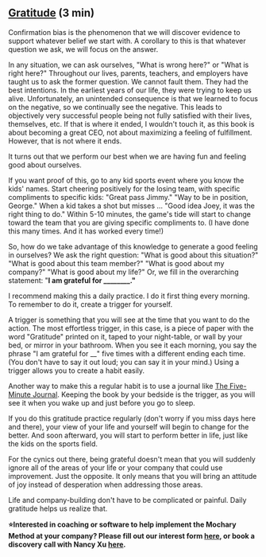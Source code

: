 ## [Gratitude](https://docs.google.com/document/d/18kCULxudhpoSZNN-5m4G611YGNI92aZA-xrMjbF0juA/edit#) (3 min)

Confirmation bias is the phenomenon that we will discover evidence to support whatever belief we start with. A corollary to this is that whatever question we ask, we will focus on the answer.

In any situation, we can ask ourselves, "What is wrong here?" or "What is right here?" Throughout our lives, parents, teachers, and employers have taught us to ask the former question. We cannot fault them. They had the best intentions. In the earliest years of our life, they were trying to keep us alive. Unfortunately, an unintended consequence is that we learned to focus on the negative, so we continually see the negative. This leads to objectively very successful people being not fully satisfied with their lives, themselves, etc. If that is where it ended, I wouldn't touch it, as this book is about becoming a great CEO, not about maximizing a feeling of fulfillment. However, that is not where it ends.

It turns out that we perform our best when we are having fun and feeling good about ourselves.

If you want proof of this, go to any kid sports event where you know the kids' names. Start cheering positively for the losing team, with specific compliments to specific kids: "Great pass Jimmy." "Way to be in position, George." When a kid takes a shot but misses … "Good idea Joey, it was the right thing to do." Within 5-10 minutes, the game's tide will start to change toward the team that you are giving specific compliments to. (I have done this many times. And it has worked every time\!)

So, how do we take advantage of this knowledge to generate a good feeling in ourselves? We ask the right question: "What is good about this situation?" "What is good about this team member?" "What is good about my company?" "What is good about my life?" Or, we fill in the overarching statement: "**I am grateful for \_\_\_\_\_\_\_\_."**

I recommend making this a daily practice. I do it first thing every morning. To remember to do it, create a trigger for yourself.

A trigger is something that you will see at the time that you want to do the action. The most effortless trigger, in this case, is a piece of paper with the word "Gratitude" printed on it, taped to your night-table, or wall by your bed, or mirror in your bathroom. When you see it each morning, you say the phrase "I am grateful for \_\_" five times with a different ending each time. (You don't have to say it out loud; you can say it in your mind.) Using a trigger allows you to create a habit easily.

Another way to make this a regular habit is to use a journal like [The Five-Minute Journal](https://www.amazon.com/Five-Minute-Journal-Happier-Minutes/dp/0991846206/ref=sr_1_2?ie=UTF8&qid=1531248905&sr=8-2&keywords=five+minute+journal). Keeping the book by your bedside is the trigger, as you will see it when you wake up and just before you go to sleep.

If you do this gratitude practice regularly (don't worry if you miss days here and there), your view of your life and yourself will begin to change for the better. And soon afterward, you will start to perform better in life, just like the kids on the sports field.

For the cynics out there, being grateful doesn't mean that you will suddenly ignore all of the areas of your life or your company that could use improvement. Just the opposite. It only means that you will bring an attitude of joy instead of desperation when addressing those areas.

Life and company-building don't have to be complicated or painful. Daily gratitude helps us realize that.

**⭐Interested in coaching or software to help implement the Mochary Method at your company? Please fill out our interest form [here](https://mocharymethod.typeform.com/interest), or book a discovery call with Nancy Xu [here](https://calendly.com/nancy-mm/30).**
